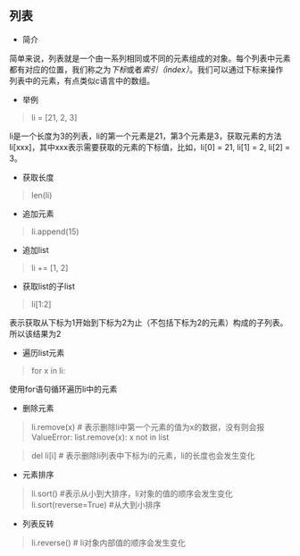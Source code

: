 ## 列表

- 简介

简单来说，列表就是一个由一系列相同或不同的元素组成的对象。每个列表中元素都有对应的位置，我们称之为*下标*或者*索引（index）*。我们可以通过下标来操作列表中的元素，有点类似c语言中的数组。

- 举例

> li = [21, 2, 3]

li是一个长度为3的列表，li的第一个元素是21，第3个元素是3，获取元素的方法li[xxx]，其中xxx表示需要获取的元素的下标值，比如，li[0] = 21, li[1] = 2, li[2] = 3。

- 获取长度
> len(li) 

* 追加元素
> li.append(15)
* 追加list
> li += [1, 2]
* 获取list的子list
> li[1:2]

表示获取从下标为1开始到下标为2为止（不包括下标为2的元素）构成的子列表。所以该结果为2
* 遍历list元素
> for x in li:

使用for语句循环遍历li中的元素
* 删除元素
> li.remove(x) # 表示删除li中第一个元素的值为x的数据，没有则会报ValueError: list.remove(x): x not in list

> del li[i] # 表示删除li列表中下标为i的元素，li的长度也会发生变化
* 元素排序

> li.sort() #表示从小到大排序，li对象的值的顺序会发生变化
> li.sort(reverse=True) #从大到小排序

* 列表反转

> li.reverse() # li对象内部值的顺序会发生变化